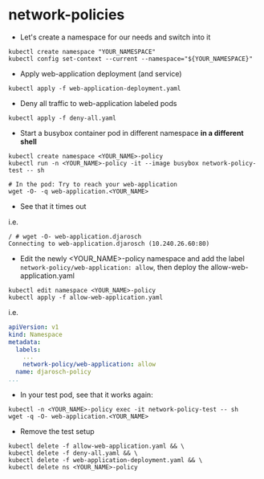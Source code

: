 # network-policies

* Let's create a namespace for our needs and switch into it

```shell
kubectl create namespace "YOUR_NAMESPACE"
kubectl config set-context --current --namespace="${YOUR_NAMESPACE}"
```

* Apply web-application deployment (and service)

```shell
kubectl apply -f web-application-deployment.yaml
```

* Deny all traffic to web-application labeled pods

```
kubectl apply -f deny-all.yaml
```

* Start a busybox container pod in different namespace **in a different shell**

```
kubectl create namespace <YOUR_NAME>-policy
kubectl run -n <YOUR_NAME>-policy -it --image busybox network-policy-test -- sh

# In the pod: Try to reach your web-application
wget -O- -q web-application.<YOUR_NAME>
```

* See that it times out

i.e.

```shell
/ # wget -O- web-application.djarosch
Connecting to web-application.djarosch (10.240.26.60:80)
```

* Edit the newly <YOUR_NAME>-policy namespace and add the label `network-policy/web-application: allow`, then deploy the allow-web-application.yaml

```
kubectl edit namespace <YOUR_NAME>-policy
kubectl apply -f allow-web-application.yaml
```

i.e.

```yaml
apiVersion: v1
kind: Namespace
metadata:
  labels:
    ...
    network-policy/web-application: allow
  name: djarosch-policy
...
```

* In your test pod, see that it works again:

```
kubectl -n <YOUR_NAME>-policy exec -it network-policy-test -- sh
wget -q -O- web-application.<YOUR_NAME>
```

* Remove the test setup

```
kubectl delete -f allow-web-application.yaml && \
kubectl delete -f deny-all.yaml && \
kubectl delete -f web-application-deployment.yaml && \
kubectl delete ns <YOUR_NAME>-policy
```
